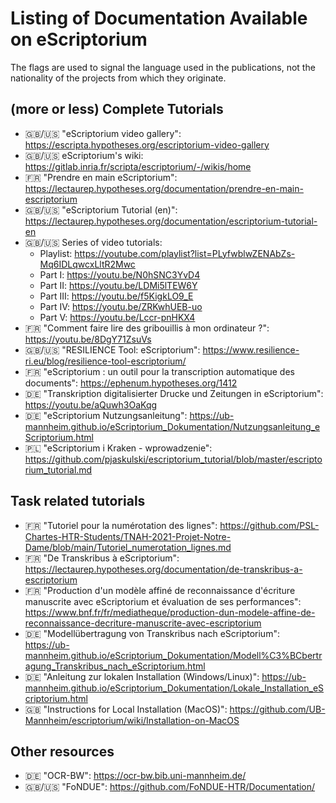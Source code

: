 # Listing of Documentation Available on eScriptorium

The flags are used to signal the language used in the publications, not the nationality of the projects from which they originate.

## (more or less) Complete Tutorials
- 🇬🇧/🇺🇸 "eScriptorium video gallery": https://escripta.hypotheses.org/escriptorium-video-gallery
- 🇬🇧/🇺🇸 eScriptorium's wiki: https://gitlab.inria.fr/scripta/escriptorium/-/wikis/home
- 🇫🇷 "Prendre en main eScriptorium": https://lectaurep.hypotheses.org/documentation/prendre-en-main-escriptorium
- 🇬🇧/🇺🇸 "eScriptorium Tutorial (en)": https://lectaurep.hypotheses.org/documentation/escriptorium-tutorial-en
- 🇬🇧/🇺🇸 Series of video tutorials: 
  - Playlist: https://youtube.com/playlist?list=PLyfwblwZENAbZs-Mq6IDLqwcxLltR2Mwc
  - Part I: https://youtu.be/N0hSNC3YvD4
  - Part II: https://youtu.be/LDMi5lTEW6Y
  - Part III: https://youtu.be/f5KigkLO9_E
  - Part IV: https://youtu.be/ZRKwhUEB-uo
  - Part V: https://youtu.be/Lccr-pnHKX4
- 🇫🇷 "Comment faire lire des gribouillis à mon ordinateur ?": https://youtu.be/8DgY71ZsuVs
- 🇬🇧/🇺🇸 "RESILIENCE Tool: eScriptorium": https://www.resilience-ri.eu/blog/resilience-tool-escriptorium/
- 🇫🇷 "eScriptorium : un outil pour la transcription automatique des documents": https://ephenum.hypotheses.org/1412
- 🇩🇪 "Transkription digitalisierter Drucke und Zeitungen in eScriptorium": https://youtu.be/aQuwh3OaKqg
- 🇩🇪 "eScriptorium Nutzungsanleitung": https://ub-mannheim.github.io/eScriptorium_Dokumentation/Nutzungsanleitung_eScriptorium.html
- 🇵🇱 "eScriptorium i Kraken - wprowadzenie": https://github.com/pjaskulski/escriptorium_tutorial/blob/master/escriptorium_tutorial.md

## Task related tutorials
- 🇫🇷 "Tutoriel pour la numérotation des lignes": https://github.com/PSL-Chartes-HTR-Students/TNAH-2021-Projet-Notre-Dame/blob/main/Tutoriel_numerotation_lignes.md
- 🇫🇷 "De Transkribus à eScriptorium": https://lectaurep.hypotheses.org/documentation/de-transkribus-a-escriptorium
- 🇫🇷 "Production d'un modèle affiné de reconnaissance d'écriture manuscrite avec eScriptorium et évaluation de ses performances": https://www.bnf.fr/fr/mediatheque/production-dun-modele-affine-de-reconnaissance-decriture-manuscrite-avec-escriptorium
- 🇩🇪 "Modellübertragung von Transkribus nach eScriptorium": https://ub-mannheim.github.io/eScriptorium_Dokumentation/Modell%C3%BCbertragung_Transkribus_nach_eScriptorium.html
- 🇩🇪 "Anleitung zur lokalen Installation (Windows/Linux)": https://ub-mannheim.github.io/eScriptorium_Dokumentation/Lokale_Installation_eScriptorium.html
- 🇬🇧 "Instructions for Local Installation (MacOS)": https://github.com/UB-Mannheim/escriptorium/wiki/Installation-on-MacOS

## Other resources
- 🇩🇪 "OCR-BW": https://ocr-bw.bib.uni-mannheim.de/
- 🇬🇧/🇺🇸 "FoNDUE": https://github.com/FoNDUE-HTR/Documentation/
